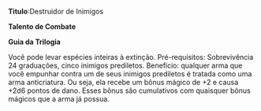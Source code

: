 **Titulo**:Destruidor de Inimigos

**Talento de Combate**

**Guia da Trilogia**

 Você pode levar espécies inteiras à extinção. Pré-requisitos: Sobrevivência 24 graduações, cinco inimigos prediletos. Benefício: qualquer arma que você empunhar contra um de seus inimigos prediletos é tratada como uma arma anticriatura. Ou seja, ela recebe um bônus mágico de +2 e causa +2d6 pontos de dano. Esses bônus são cumulativos com quaisquer bônus mágicos que a arma já possua.